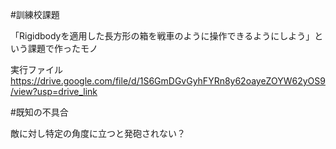 #訓練校課題

「Rigidbodyを適用した長方形の箱を戦車のように操作できるようにしよう」という課題で作ったモノ

実行ファイル　https://drive.google.com/file/d/1S6GmDGvGyhFYRn8y62oayeZOYW62yOS9/view?usp=drive_link



#既知の不具合

敵に対し特定の角度に立つと発砲されない？
